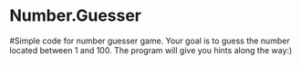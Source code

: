# Number.Guesser
#Simple code for number guesser game.
Your goal is to guess the number located between 1 and 100.
The program will give you hints along the way:)




